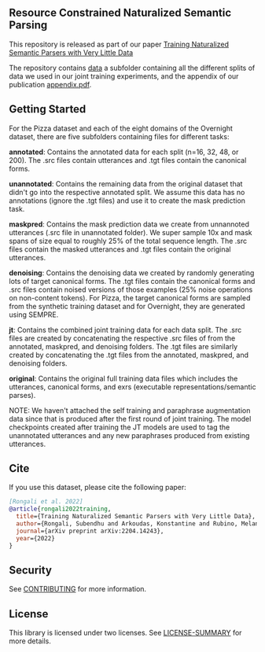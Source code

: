 ## Resource Constrained Naturalized Semantic Parsing

This repository is released as part of our paper [Training Naturalized Semantic Parsers with Very Little Data](https://arxiv.org/abs/2204.14243)

The repository contains [data](./data) a subfolder containing all the different splits of data we used in our joint training experiments, and the appendix of our publication [appendix.pdf](appendix.pdf).

## Getting Started

For the Pizza dataset and each of the eight domains of the Overnight dataset, there are five subfolders containing files for different tasks:

**annotated**: Contains the annotated data for each split (n=16, 32, 48, or 200). The .src files contain utterances and .tgt files contain the canonical forms.

**unannotated**: Contains the remaining data from the original dataset that didn't go into the respective annotated split. We assume this data has no annotations (ignore the .tgt files) and use it to create the mask prediction task.

**maskpred**: Contains the mask prediction data we create from unnannoted utterances (.src file in unannotated folder). We super sample 10x and mask spans of size equal to roughly 25% of the total sequence length. The .src files contain the masked utterances and .tgt files contain the original utterances.

**denoising**: Contains the denoising data we created by randomly generating lots of target canonical forms. The .tgt files contain the canonical forms and .src files contain noised versions of those examples (25% noise operations on non-content tokens). For Pizza, the target canonical forms are sampled from the synthetic training dataset and for Overnight, they are generated using SEMPRE.

**jt**: Contains the combined joint training data for each data split. The .src files are created by concatenating the respective .src files of from the annotated, maskpred, and denoising folders. The .tgt files are similarly created by concatenating the .tgt files from the annotated, maskpred, and denoising folders.

**original**: Contains the original full training data files which includes the utterances, canonical forms, and exrs (executable representations/semantic parses). 


NOTE: We haven't attached the self training and paraphrase augmentation data since that is produced after the first round of joint training. The model checkpoints created after training the JT models are used to tag the unannotated utterances and any new paraphrases produced from existing utterances.

## Cite
If you use this dataset, please cite the following paper:

```bibtex
[Rongali et al. 2022]
@article{rongali2022training,
  title={Training Naturalized Semantic Parsers with Very Little Data},
  author={Rongali, Subendhu and Arkoudas, Konstantine and Rubino, Melanie and Hamza, Wael},
  journal={arXiv preprint arXiv:2204.14243},
  year={2022}
}
```

## Security

See [CONTRIBUTING](CONTRIBUTING.md#security-issue-notifications) for more information.

## License

This library is licensed under two licenses. See [LICENSE-SUMMARY](LICENSE-SUMMARY) for more details.
